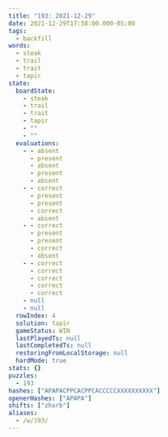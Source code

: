 ```yaml
---
title: "193: 2021-12-29"
date: 2021-12-29T17:58:00.000-05:00
tags:
  - backfill
words:
  - steak
  - trail
  - trait
  - tapir
state:
  boardState:
    - steak
    - trail
    - trait
    - tapir
    - ""
    - ""
  evaluations:
    - - absent
      - present
      - absent
      - present
      - absent
    - - correct
      - present
      - present
      - correct
      - absent
    - - correct
      - present
      - present
      - correct
      - absent
    - - correct
      - correct
      - correct
      - correct
      - correct
    - null
    - null
  rowIndex: 4
  solution: tapir
  gameStatus: WIN
  lastPlayedTs: null
  lastCompletedTs: null
  restoringFromLocalStorage: null
  hardMode: true
stats: {}
puzzles:
  - 193
hashes: ["APAPACPPCACPPCACCCCCXXXXXXXXXX"]
openerHashes: ["APAPA"]
shifts: ["zhxrb"]
aliases:
  - /w/193/
---
```

<!-- more -->
